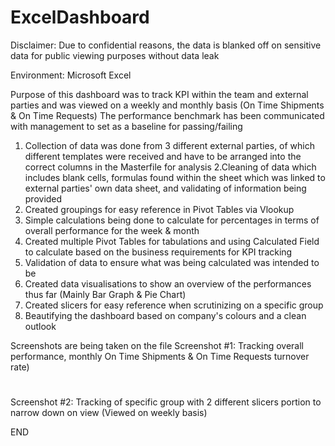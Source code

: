 # ExcelDashboard

Disclaimer: Due to confidential reasons, the data is blanked off on sensitive data for public viewing purposes without data leak

Environment: Microsoft Excel

Purpose of this dashboard was to track KPI within the team and external parties and was viewed on a weekly and monthly basis (On Time Shipments & On Time Requests)
The performance benchmark has been communicated with management to set as a baseline for passing/failing

1. Collection of data was done from 3 different external parties, of which different templates were received and have to be arranged into the correct columns in the Masterfile for analysis
2.Cleaning of data which includes blank cells, formulas found within the sheet which was linked to external parties' own data sheet, and validating of information being provided
3. Created groupings for easy reference in Pivot Tables via Vlookup
4. Simple calculations being done to calculate for percentages in terms of overall performance for the week & month
5. Created multiple Pivot Tables for tabulations and using Calculated Field to calculate based on the business requirements for KPI tracking
6. Validation of data to ensure what was being calculated was intended to be
7. Created data visualisations to show an overview of the performances thus far (Mainly Bar Graph & Pie Chart)
8. Created slicers for easy reference when scrutinizing on a specific group
9. Beautifying the dashboard based on company's colours and a clean outlook

Screenshots are being taken on the file 
Screenshot #1: Tracking overall performance, monthly On Time Shipments & On Time Requests turnover rate)
#
Screenshot #2: Tracking of specific group with 2 different slicers portion to narrow down on view (Viewed on weekly basis)

END
 
